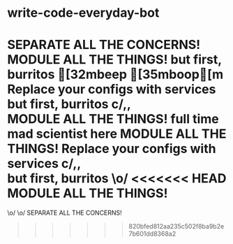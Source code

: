 # write-code-everyday-bot
SEPARATE ALL THE CONCERNS!
MODULE ALL THE THINGS!
but first, burritos
[32mbeep [35mboop[m
Replace your configs with services
but first, burritos
c/,,\
MODULE ALL THE THINGS!
full time mad scientist here
MODULE ALL THE THINGS!
Replace your configs with services
c/,,\
but first, burritos
\o/
<<<<<<< HEAD
MODULE ALL THE THINGS!
=======
\o/
\o/
SEPARATE ALL THE CONCERNS!
>>>>>>> 820bfed812aa235c502f8ba9b2e7b601dd8368a2
